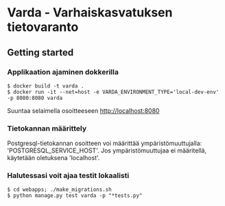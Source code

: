 # Varda - Varhaiskasvatuksen tietovaranto

## Getting started

### Applikaation ajaminen dokkerilla

```
$ docker build -t varda .
$ docker run -it --net=host -e VARDA_ENVIRONMENT_TYPE='local-dev-env' -p 8080:8080 varda
```

Suuntaa selaimella osoitteeseen <http://localhost:8080>

### Tietokannan määrittely

Postgresql-tietokannan osoitteen voi määrittää ympäristömuuttujalla: 'POSTGRESQL_SERVICE_HOST'.
Jos ympäristömuuttujaa ei määritellä, käytetään oletuksena 'localhost'.


### Halutessasi voit ajaa testit lokaalisti

```
$ cd webapps; ./make_migrations.sh
$ python manage.py test varda -p "*tests.py"
```

